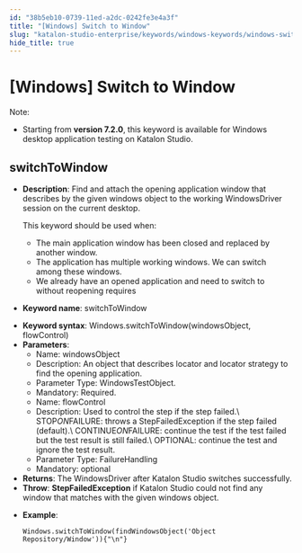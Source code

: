 ```yaml
---
id: "38b5eb10-0739-11ed-a2dc-0242fe3e4a3f"
title: "[Windows] Switch to Window"
slug: "katalon-studio-enterprise/keywords/windows-keywords/windows-switch-to-window"
hide_title: true
---
```


# <a id="id_0" class="anchor_top_offset"/><a id="ariaid-title1" class="anchor_top_offset"/>[Windows] Switch to Window

              
<div xmlns="http://www.w3.org/1999/xhtml" className="note note note_note" id="id_0__id"><span className="note__title">Note:</span> 
  <ul className="ul"><li className="li"><p className="p">Starting from <strong className="ph b">version 7.2.0</strong>, this keyword is
        available for Windows desktop application testing on Katalon
        Studio.</p></li></ul>
</div>
      

## <a id="id_0__id_1" class="anchor_top_offset"/>switchToWindow

              
<ul xmlns="http://www.w3.org/1999/xhtml" className="ul"><li className="li">     <p className="p">       <strong className="ph b">Description</strong>: Find and attach the opening       application window that describes by the given windows object to       the working WindowsDriver session on the current desktop.</p>     <p className="p">This keyword should be used when:</p>     <ul className="ul"><li className="li">The main application window has been closed and replaced by         another window.</li><li className="li">The application has multiple working windows. We can switch         among these windows.</li><li className="li">We already have an opened application and need to switch to         without reopening requires</li></ul>   </li><li className="li">     <p className="p">       <strong className="ph b">Keyword name</strong>: switchToWindow</p>   </li><li className="li">     <strong className="ph b">Keyword syntax</strong>:     Windows.switchToWindow(windowsObject, flowControl)</li><li className="li">     <strong className="ph b">Parameters</strong>:      <ul className="ul"><li className="li">Name: windowsObject</li><li className="li">Description: An object that describes locator and locator         strategy to find the opening application.</li><li className="li">Parameter Type: WindowsTestObject.</li><li className="li">Mandatory: Required.</li><li className="li">Name: flowControl</li><li className="li">Description: Used to control the step if the step failed.\         STOP<em className="ph i">ON</em>FAILURE: throws a StepFailedException if the step         failed (default).\ CONTINUE<em className="ph i">ON</em>FAILURE: continue the test if         the test failed but the test result is still failed.\ OPTIONAL:         continue the test and ignore the test result.</li><li className="li">Parameter Type: FailureHandling</li><li className="li">Mandatory: optional</li></ul>   </li><li className="li">     <strong className="ph b">Returns</strong>: The WindowsDriver after Katalon     Studio switches successfully.</li><li className="li">     <strong className="ph b">Throw</strong>: <strong className="ph b">StepFailedException</strong> if     Katalon Studio could not find any window that matches with the     given windows object.</li><li className="li">     <p className="p">       <strong className="ph b">Example</strong>:</p>     <pre className="pre codeblock"><code>Windows.switchToWindow(findWindowsObject('Object Repository/Window')){"\n"}</code></pre>   </li></ul> 
      
